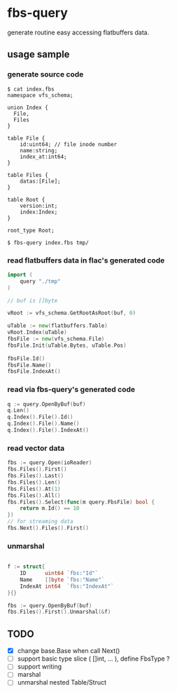 # fbs-query 

generate routine easy accessing flatbuffers data.

## usage sample

### generate source code
```console
$ cat index.fbs
namespace vfs_schema;

union Index {
  File,
  Files
}

table File {
    id:uint64; // file inode number
    name:string;
    index_at:int64;
}

table Files {
    datas:[File];
}

table Root {
    version:int;
    index:Index;
}

root_type Root;

$ fbs-query index.fbs tmp/
```


### read flatbuffers data in flac's generated code

```go
import (
    query "./tmp"
)

// buf is []byte

vRoot := vfs_schema.GetRootAsRoot(buf, 0)

uTable := new(flatbuffers.Table)
vRoot.Index(uTable)
fbsFile := new(vfs_schema.File)
fbsFile.Init(uTable.Bytes, uTable.Pos)
  
fbsFile.Id()
fbsFile.Name()
fbsFile.IndexAt()
```


### read via fbs-query's generated code

```go
q := query.OpenByBuf(buf)
q.Len()
q.Index().File().Id()
q.Index().File().Name()
q.Index().File().IndexAt()

```

### read vector data 

```go
fbs := query.Open(ioReader)
fbs.Files().First()
fbs.Files().Last()
fbs.Files().Len()
fbs.Files().At(1)
fbs.Files().All()
fbs.Files().Select(func(m query.FbsFile) bool {
    return m.Id() == 10
})
// for streaming data
fbs.Next().Files().First()

```

### unmarshal 

```go

f := struct{
    ID      uint64 `fbs:"Id"`
	Name    []byte `fbs:"Name"`
	IndexAt int64  `fbs:"IndexAt"`
}{}

fbs := query.OpenByBuf(buf)
fbs.Files().First().Unmarshal(&f)

```


## TODO

- [x] change base.Base when call Next()
- [ ] support basic type slice ( []int, ... ), define FbsType ?
- [ ] support writing
- [ ] marshal
- [ ] unmarshal nested Table/Struct